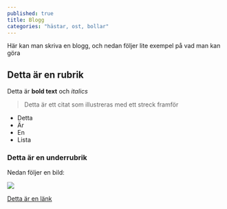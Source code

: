 ```yaml
---
published: true
title: Blogg
categories: "hästar, ost, bollar"
---
```





Här kan man skriva en blogg, och nedan följer lite exempel på vad man kan göra

## Detta är en rubrik

Detta är **bold text** och _italics_

> Detta är ett citat som illustreras med ett streck framför

- Detta
- Är
- En
- Lista 

### Detta är en underrubrik

Nedan följer en bild:

![](/_posts/AT53XI6.jpg)

[Detta är en länk](https://www.google.se/)